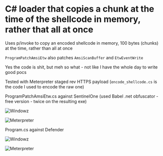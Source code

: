 # C# loader that copies a chunk at the time of the shellcode in memory, rather that all at once

Uses p/invoke to copy an encoded shellcode in memory, 100 bytes (chunks) at the time, rather than all at once

`ProgramPatchAmsiEtw` also patches `AmsiScanBuffer` and `EtwEventWrite`

Yes the code is shit, but meh so what - not like I have the whole day to write good pocs

Tested with Meterpreter staged rev HTTPS payload (`encode_shellcode.cs` is the code I used to encode the raw one)

ProgramPatchAmsiEtw.cs against SentinelOne (used Babel .net obfuscator - free version - twice on the resulting exe)

![Windowz](https://github.com/clod81/shellcode_runner_copy_in_chunk/blob/main/3.png?raw=true "SentinelOne")

![Meterpreter](https://github.com/clod81/shellcode_runner_copy_in_chunk/blob/main/4.png?raw=true "Meterpreter")

Program.cs against Defender

![Windowz](https://github.com/clod81/shellcode_runner_copy_in_chunk/blob/main/1.png?raw=true "Windowz")

![Meterpreter](https://github.com/clod81/shellcode_runner_copy_in_chunk/blob/main/2.png?raw=true "Meterpreter")
